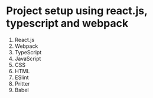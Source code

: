 # Project setup using react.js, typescript and webpack

1. React.js
2. Webpack
3. TypeScript
4. JavaScript
5. CSS
6. HTML
7. ESlint
8. Pritter
9. Babel
